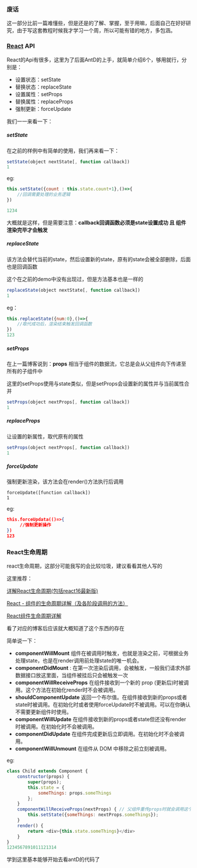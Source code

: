 ### 废话

这一部分比前一篇难懂些，但是还是的了解、掌握，至于用嘛，后面自己在好好研究，由于写这套教程时候我才学习一个周，所以可能有错的地方，多包涵。

### [React](https://so.csdn.net/so/search?q=React&spm=1001.2101.3001.7020) API

React的Api有很多，这里为了后面AntD的上手，就简单介绍6个，够用就行，分别是：

- 设置状态：setState
- 替换状态：replaceState
- 设置属性：setProps
- 替换属性：replaceProps
- 强制更新：forceUpdate

我们一一来看一下：

##### setState

在之前的样例中有简单的使用，我们再来看一下：

```js
setState(object nextState[, function callback])
1
```

eg:

```js
this.setState({count : this.state.count+1},()=>{
	//回调需要处理的业务逻辑
})

1234
```

大概就是这样，但是需要注意：**callback回调函数必须是state设置成功 且 组件渲染完毕才会触发**

##### replaceState

该方法会替代当前的state，然后设置新的state，原有的state会被全部删除，后面也是回调函数

这个在之前的demo中没有出现过，但是方法基本也是一样的

```js
replaceState(object nextState[, function callback])
1
```

eg：

```js
this.replaceState({num:0},()=>{
    //取代成功后，渲染结束触发回调函数
})
123
```

##### setProps

在上一篇博客说到：**props** 相当于组件的数据流，它总是会从父组件向下传递至所有的子组件中

这里的setProps使用与state类似，但是setProps会设置新的属性并与当前属性合并

```js
setProps(object nextProps[, function callback])
1
```

##### replaceProps

让设置的新属性，取代原有的属性

```js
setProps(object nextProps[, function callback])
1
```

##### forceUpdate

强制更新渲染，该方法会在render()方法执行后调用

```
forceUpdate([function callback])
1
```

eg:

```json
this.forceUpdata(()=>{
     //强制更新操作
})
123
```

### React生命周期

react生命周期，这部分可能我写的会比较垃圾，建议看看其他人写的

这里推荐：

[详解React生命周期(包括react16最新版)](https://www.jianshu.com/p/514fe21b9914)

[React - 组件的生命周期详解（及各阶段调用的方法）](https://www.hangge.com/blog/cache/detail_1473.html)

[React组件生命周期详解](https://www.jb51.net/article/117644.htm)

看了对应的博客后应该就大概知道了这个东西的存在

简单说一下：

- **componentWillMount** 组件在被调用时触发，也就是渲染之前，可根据业务处理state，也是在render调用前处理state的唯一机会。
- **componentDidMount** : 在第一次渲染后调用，会被触发，一般我们请求外部数据接口放这里面，当组件被挂后只会被触发一次
- **componentWillReceiveProps** 在组件接收到一个新的 prop (更新后)时被调用。这个方法在初始化render时不会被调用。
- **shouldComponentUpdate** 返回一个布尔值。在组件接收到新的props或者state时被调用。在初始化时或者使用forceUpdate时不被调用。可以在你确认不需要更新组件时使用。
- **componentWillUpdate** 在组件接收到新的props或者state但还没有render时被调用。在初始化时不会被调用。
- **componentDidUpdate** 在组件完成更新后立即调用。在初始化时不会被调用。
- **componentWillUnmount** 在组件从 DOM 中移除之前立刻被调用。

eg:

```js
class Child extends Component {
    constructor(props) {
        super(props);
        this.state = {
            someThings: props.someThings
        };
    }
    componentWillReceiveProps(nextProps) { // 父组件重传props时就会调用这个方法
        this.setState({someThings: nextProps.someThings});
    }
    render() {
        return <div>{this.state.someThings}</div>
    }
}
1234567891011121314
```

学到这里基本能够开始去看antD的代码了